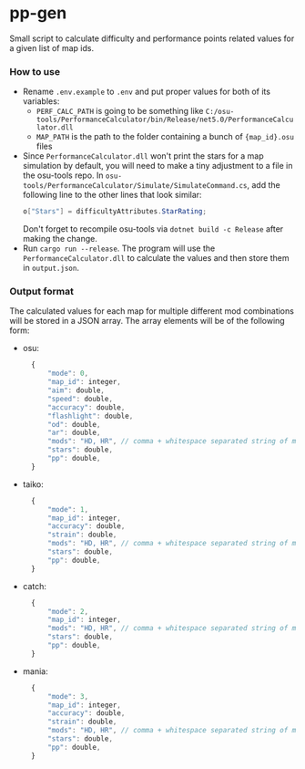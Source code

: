 # pp-gen

Small script to calculate difficulty and performance points related values for a given list of map ids.

### How to use

- Rename `.env.example` to `.env` and put proper values for both of its variables:
  - `PERF_CALC_PATH` is going to be something like `C:/osu-tools/PerformanceCalculator/bin/Release/net5.0/PerformanceCalculator.dll`
  - `MAP_PATH` is the path to the folder containing a bunch of `{map_id}.osu` files 
- Since `PerformanceCalculator.dll` won't print the stars for a map simulation by default, you will need to make a tiny adjustment to a file in the osu-tools repo. In `osu-tools/PerformanceCalculator/Simulate/SimulateCommand.cs`, add the following line to the other lines that look similar:
    ```cs
    o["Stars"] = difficultyAttributes.StarRating;
    ```
    Don't forget to recompile osu-tools via `dotnet build -c Release` after making the change.
- Run `cargo run --release`. The program will use the `PerformanceCalculator.dll` to calculate the values and then store them in `output.json`.

### Output format

The calculated values for each map for multiple different mod combinations will be stored in a JSON array. The array elements will be of the following form:
- osu: 
  ```js
    {
        "mode": 0,
        "map_id": integer,
        "aim": double,
        "speed": double,
        "accuracy": double,
        "flashlight": double,
        "od": double,
        "ar": double,
        "mods": "HD, HR", // comma + whitespace separated string of mod abbreviations ("None" for nomod)
        "stars": double,
        "pp": double,
    }
  ```
- taiko: 
  ```js
    {
        "mode": 1,
        "map_id": integer,
        "accuracy": double,
        "strain": double,
        "mods": "HD, HR", // comma + whitespace separated string of mod abbreviations ("None" for nomod)
        "stars": double,
        "pp": double,
    }
  ```
- catch: 
  ```js
    {
        "mode": 2,
        "map_id": integer,
        "mods": "HD, HR", // comma + whitespace separated string of mod abbreviations ("None" for nomod)
        "stars": double,
        "pp": double,
    }
  ```
- mania: 
  ```js
    {
        "mode": 3,
        "map_id": integer,
        "accuracy": double,
        "strain": double,
        "mods": "HD, HR", // comma + whitespace separated string of mod abbreviations ("None" for nomod)
        "stars": double,
        "pp": double,
    }
  ```
